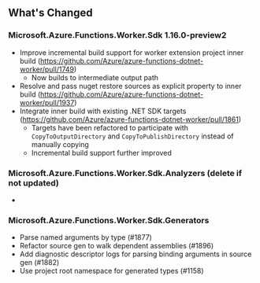 ## What's Changed

<!-- Please add your release notes in the following format:
- My change description (#PR/#issue)
-->


### Microsoft.Azure.Functions.Worker.Sdk 1.16.0-preview2

- Improve incremental build support for worker extension project inner build (https://github.com/Azure/azure-functions-dotnet-worker/pull/1749) 
  - Now builds to intermediate output path
- Resolve and pass nuget restore sources as explicit property to inner build (https://github.com/Azure/azure-functions-dotnet-worker/pull/1937)
- Integrate inner build with existing .NET SDK targets (https://github.com/Azure/azure-functions-dotnet-worker/pull/1861)
  - Targets have been refactored to participate with `CopyToOutputDirectory` and `CopyToPublishDirectory` instead of manually copying
  - Incremental build support further improved

### Microsoft.Azure.Functions.Worker.Sdk.Analyzers <version> (delete if not updated)

- <entry>

### Microsoft.Azure.Functions.Worker.Sdk.Generators <version>

- Parse named arguments by type (#1877)
- Refactor source gen to walk dependent assemblies (#1896)
- Add diagnostic descriptor logs for parsing binding arguments in source gen (#1882)
- Use project root namespace for generated types (#1158)

